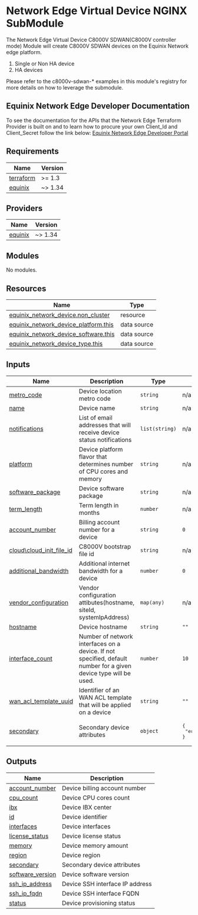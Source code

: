 # Network Edge Virtual Device NGINX SubModule

The Network Edge Virtual Device C8000V SDWAN(C8000V controller mode) Module will create C8000V SDWAN devices on the Equinix
Network edge platform.

1. Single or Non HA device
2. HA devices

Please refer to the c8000v-sdwan-* examples in this module's registry for more details on how to leverage the
submodule.

<!-- Begin Module Docs (Do not edit contents) -->

## Equinix Network Edge Developer Documentation

To see the documentation for the APIs that the Network Edge Terraform Provider is built on
and to learn how to procure your own Client_Id and Client_Secret follow the link below:
[Equinix Network Edge Developer Portal](https://developer.equinix.com/catalog/network-edgev1)

<!-- End Module Docs -->

<!-- BEGIN_TF_DOCS -->

## Requirements

| Name                                                                      | Version |
| --------------------------------------------------------------------------- | --------- |
| <a name="requirement_terraform"></a> [terraform](#requirement\_terraform) | >= 1.3  |
| <a name="requirement_equinix"></a> [equinix](#requirement\_equinix)       | ~> 1.34 |

## Providers

| Name                                                          | Version |
| --------------------------------------------------------------- | --------- |
| <a name="provider_equinix"></a> [equinix](#provider\_equinix) | ~> 1.34 |

## Modules

No modules.

## Resources

| Name                                                                                                                                             | Type        |
| -------------------------------------------------------------------------------------------------------------------------------------------------- | ------------- |
| [equinix_network_device.non_cluster](https://registry.terraform.io/providers/equinix/equinix/latest/docs/resources/network_device)               | resource    |
| [equinix_network_device_platform.this](https://registry.terraform.io/providers/equinix/equinix/latest/docs/data-sources/network_device_platform) | data source |
| [equinix_network_device_software.this](https://registry.terraform.io/providers/equinix/equinix/latest/docs/data-sources/network_device_software) | data source |
| [equinix_network_device_type.this](https://registry.terraform.io/providers/equinix/equinix/latest/docs/data-sources/network_device_type)         | data source |

## Inputs

| Name                                                                                                    | Description                                                                                                      | Type           | Default                                 | Required |
| --------------------------------------------------------------------------------------------------------- | ------------------------------------------------------------------------------------------------------------------ | ---------------- | ----------------------------------------- | :--------: |
| <a name="input_metro_code"></a> [metro\_code](#input\_metro\_code)                                      | Device location metro code                                                                                       | `string`       | n/a                                     |   yes   |
| <a name="input_name"></a> [name](#input\_name)                                                          | Device name                                                                                                      | `string`       | n/a                                     |   yes   |
| <a name="input_notifications"></a> [notifications](#input\_notifications)                               | List of email addresses that will receive device status notifications                                            | `list(string)` | n/a                                     |   yes   |
| <a name="input_platform"></a> [platform](#input\_platform)                                              | Device platform flavor that determines number of CPU cores and memory                                            | `string`       | n/a                                     |   yes   |
| <a name="input_software_package"></a> [software\_package](#input\_software\_package)                    | Device software package                                                                                          | `string`       | n/a                                     |   yes   |
| <a name="input_term_length"></a> [term\_length](#input\_term\_length)                                   | Term length in months                                                                                            | `number`       | n/a                                     |   yes   |
| <a name="input_account_number"></a> [account\_number](#input\_account\_number)                          | Billing account number for a device                                                                              | `string`       | `0`                                     |    no    |
| [cloud\cloud_init_file_id](#input\_cloudinit\_file_id)                                                  | C8000V bootstrap file id<br />                                                                                   | `string`       | n/a                                     |   yes   |
| <a name="input_additional_bandwidth"></a> [additional\_bandwidth](#input\_additional\_bandwidth)        | Additional internet bandwidth for a device                                                                       | `number`       | `0`                                     |    no    |
| <a name="input_cluster"></a> [vendor_configuration](#input\_vendor_configuration)                       | Vendor configuration attibutes(hostname, siteId, systemIpAddress)                                                | `map(any)`     | n/a</pre>                               |    no    |
| <a name="input_hostname"></a> [hostname](#input\_hostname)                                              | Device hostname                                                                                                  | `string`       | `""`                                    |    no    |
| <a name="input_interface_count"></a> [interface\_count](#input\_interface\_count)                       | Number of network interfaces on a device. If not specified, default number for a given device type will be used. | `number`       | `10`                                    |    no    |
| <a name="input_wan_acl_template_uuid"></a> [wan\_acl\_template\_uuid](#input\_wan\_acl\_template\_uuid) | Identifier of an WAN ACL template that will be applied on a device                                               | `string`       | `""`                                    |    no    |
| <a name="input_secondary"></a> [secondary](#input\_secondary)                                           | Secondary device attributes                                                                                      | `object`       | <pre>{<br>  "enabled": false<br>}</pre> |    no    |

## Outputs

| Name                                                                                   | Description                     |
| ---------------------------------------------------------------------------------------- | --------------------------------- |
| <a name="output_account_number"></a> [account\_number](#output\_account\_number)       | Device billing account number   |
| <a name="output_cpu_count"></a> [cpu\_count](#output\_cpu\_count)                      | Device CPU cores count          |
| <a name="output_ibx"></a> [ibx](#output\_ibx)                                          | Device IBX center               |
| <a name="output_id"></a> [id](#output\_id)                                             | Device identifier               |
| <a name="output_interfaces"></a> [interfaces](#output\_interfaces)                     | Device interfaces               |
| <a name="output_license_status"></a> [license\_status](#output\_license\_status)       | Device license status           |
| <a name="output_memory"></a> [memory](#output\_memory)                                 | Device memory amount            |
| <a name="output_region"></a> [region](#output\_region)                                 | Device region                   |
| <a name="output_secondary"></a> [secondary](#output\_secondary)                        | Secondary device attributes     |
| <a name="output_software_version"></a> [software\_version](#output\_software\_version) | Device software version         |
| <a name="output_ssh_ip_address"></a> [ssh\_ip\_address](#output\_ssh\_ip\_address)     | Device SSH interface IP address |
| <a name="output_ssh_ip_fqdn"></a> [ssh\_ip\_fqdn](#output\_ssh\_ip\_fqdn)              | Device SSH interface FQDN       |
| <a name="output_status"></a> [status](#output\_status)                                 | Device provisioning status      |

<!-- END_TF_DOCS -->
